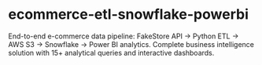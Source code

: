 # ecommerce-etl-snowflake-powerbi
End-to-end e-commerce data pipeline: FakeStore API → Python ETL → AWS S3 → Snowflake → Power BI analytics. Complete business intelligence solution with 15+ analytical queries and interactive dashboards.
